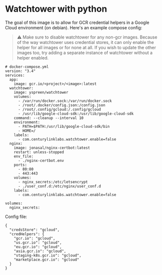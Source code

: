 # Watchtower with python

The goal of this image is to allow for GCR credential helpers in a Google Cloud environment (on debian). Here's an example compose config:

> :warning: Make sure to disable watchtower for any non-gcr images. Because of the way watchtower uses credential stores, it can only enable the helper for all images or for none at all. If you wish to update the other images too, try adding a separate instance of watchtower without a helper enabled.


```
# docker-compose.yml
version: "3.4"
services:
  app:
    image: gcr.io/<project>/<image>:latest
  watchtower:
    image: yspreen/watchtower
    volumes:
      - /var/run/docker.sock:/var/run/docker.sock
      - /root/.docker/config.json:/config.json
      - /root/.config/gcloud:/.config/gcloud
      - /usr/lib/google-cloud-sdk:/usr/lib/google-cloud-sdk
    command: --cleanup --interval 10
    environment:
      - PATH=$PATH:/usr/lib/google-cloud-sdk/bin
      - HOME=/
    labels:
      - com.centurylinklabs.watchtower.enable=false
  nginx:
    image: jonasal/nginx-certbot:latest
    restart: unless-stopped
    env_file:
      - ./nginx-certbot.env
    ports:
      - 80:80
      - 443:443
    volumes:
      - nginx_secrets:/etc/letsencrypt
      - ./user_conf.d:/etc/nginx/user_conf.d
    labels:
      - com.centurylinklabs.watchtower.enable=false

volumes:
  nginx_secrets:
```

Config file:
```
{
  "credsStore": "gcloud",
  "credHelpers": {
    "gcr.io": "gcloud",
    "us.gcr.io": "gcloud",
    "eu.gcr.io": "gcloud",
    "asia.gcr.io": "gcloud",
    "staging-k8s.gcr.io": "gcloud",
    "marketplace.gcr.io": "gcloud"
  }
}
```
